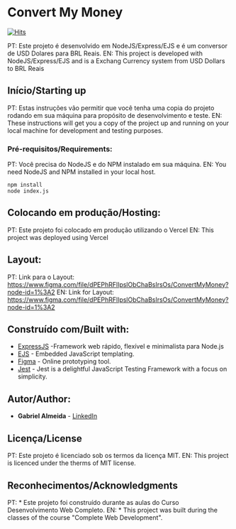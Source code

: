 # Convert My Money

[![Hits](https://hits.seeyoufarm.com/api/count/incr/badge.svg?url=https%3A%2F%2Fgithub.com%2Fggalmeida1%2Fconvertmymoney&count_bg=%2379C83D&title_bg=%23555555&icon=&icon_color=%23E7E7E7&title=hits&edge_flat=false)](https://hits.seeyoufarm.com)

PT: Este projeto é desenvolvido em NodeJS/Express/EJS e é um conversor de USD Dolares para BRL Reais.
EN: This project is developed with NodeJS/Express/EJS and is a Exchang Currency system from USD Dollars to BRL Reais
## Início/Starting up

PT: Estas instruções vão permitir que você tenha uma copia do projeto rodando em sua máquina para propósito de desenvolvimento e teste.
EN: These instructions will get you a copy of the project up and running on your local machine for development and testing purposes. 

### Pré-requisitos/Requirements:

PT: Você precisa do NodeJS e do NPM instalado em sua máquina.
EN: You need NodeJS and NPM installed in your local host.

```
npm install
node index.js
```
## Colocando em produção/Hosting:

PT: Este projeto foi colocado em produção utilizando o Vercel
EN: This project was deployed using Vercel

## Layout:

PT: Link para o Layout: https://www.figma.com/file/dPEPhRFlIpslObChaBsIrsOs/ConvertMyMoney?node-id=1%3A2
EN: Link for Layout: https://www.figma.com/file/dPEPhRFlIpslObChaBsIrsOs/ConvertMyMoney?node-id=1%3A2
## Construído com/Built with:

* [ExpressJS](https://expressjs.com/) -Framework web rápido, flexível e minimalista para Node.js
* [EJS](https://ejs.co/) - Embedded JavaScript templating.
* [Figma](https://figma.com/) - Online prototyping tool.
* [Jest](https://jestjs.io/) - Jest is a delightful JavaScript Testing Framework with a focus on simplicity.


## Autor/Author:

* **Gabriel Almeida** - [LinkedIn](https://www.linkedin.com/in/ggalmeida/)


## Licença/License

PT: Este projeto é licenciado sob os termos da licença MIT.
EN: This project is licenced under the therms of MIT license.

## Reconhecimentos/Acknowledgments

PT: * Este projeto foi construído durante as aulas do Curso Desenvolvimento Web Completo.
EN: * This project was built during the classes of the course "Complete Web Development".